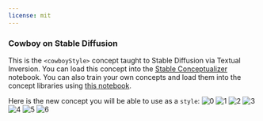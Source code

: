 ```yaml
---
license: mit
---
```

### Cowboy on Stable Diffusion
This is the `<cowboyStyle>` concept taught to Stable Diffusion via Textual Inversion. You can load this concept into the [Stable Conceptualizer](https://colab.research.google.com/github/huggingface/notebooks/blob/main/diffusers/stable_conceptualizer_inference.ipynb) notebook. You can also train your own concepts and load them into the concept libraries using [this notebook](https://colab.research.google.com/github/huggingface/notebooks/blob/main/diffusers/sd_textual_inversion_training.ipynb).

Here is the new concept you will be able to use as a `style`:
![<cowboyStyle> 0](https://huggingface.co/sd-concepts-library/cowboy/resolve/main/concept_images/5.jpeg)
![<cowboyStyle> 1](https://huggingface.co/sd-concepts-library/cowboy/resolve/main/concept_images/6.jpeg)
![<cowboyStyle> 2](https://huggingface.co/sd-concepts-library/cowboy/resolve/main/concept_images/3.jpeg)
![<cowboyStyle> 3](https://huggingface.co/sd-concepts-library/cowboy/resolve/main/concept_images/0.jpeg)
![<cowboyStyle> 4](https://huggingface.co/sd-concepts-library/cowboy/resolve/main/concept_images/2.jpeg)
![<cowboyStyle> 5](https://huggingface.co/sd-concepts-library/cowboy/resolve/main/concept_images/1.jpeg)
![<cowboyStyle> 6](https://huggingface.co/sd-concepts-library/cowboy/resolve/main/concept_images/4.jpeg)

